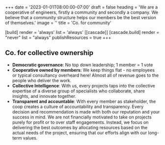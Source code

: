 +++
date = '2023-01-01T08:00:00-07:00'
draft = false
heading = 'We are a cooperative of engineers, firstly a community and secondly a company. We believe that a community structure helps our members be the best version of themselves.'
image = ''
title = 'Co. for community'

[build]
    render = 'always'
    list = 'always'
[[cascade]]
  [cascade.build]
    render = "never"
    list = "always"
    publishResources = true
+++

## Co. for collective ownership

- **Democratic governance**: No top down leadership; 1 member = 1 vote
- **Cooperative owned by members**: We keep things flat - no employees or
  typical consultancy overheard here! Almost all of revenue goes to the people
  who deliver the work.
- **Collective Intelligence**: With us, every projects taps into the collective
  expertise of a diverse group of specialists who collaborate, share insights,
  and innovate together.
- **Transparent and accountable**: With every member as stakeholder, the coop
  creates a culture of accountability and transparency. Every decision and
  recommendation is made with both our reputation and your success in mind. We
  are not financially motivated to take on projects purely for profit or to over
  staff engagements. Instead, we focus on delivering the best outcomes by
  allocating resources based on the actual needs of the project, ensuring that
  our efforts align with our long-term values.
